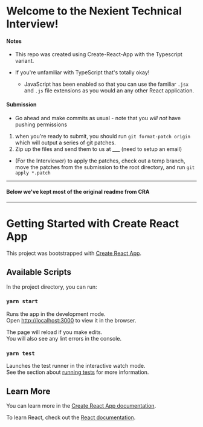 # Welcome to the Nexient Technical Interview!

#### Notes

- This repo was created using Create-React-App with the Typescript variant.
- If you're unfamiliar with TypeScript that's totally okay!

  - JavaScript has been enabled so that you can use the familiar `.jsx` and `.js` file extensions as you would an any other React application.

#### Submission

- Go ahead and make commits as usual - note that you _will not_ have pushing permissions

1. when you're ready to submit, you should run `git format-patch origin` which will output a series of git patches.
2. Zip up the files and send them to us at **\_\_\_** (need to setup an email)

- (For the Interviewer) to apply the patches, check out a temp branch, move the patches from the submission to the root directory, and run `git apply *.patch`

---

#### Below we've kept most of the original readme from CRA

---

# Getting Started with Create React App

This project was bootstrapped with [Create React App](https://github.com/facebook/create-react-app).

## Available Scripts

In the project directory, you can run:

### `yarn start`

Runs the app in the development mode.\
Open [http://localhost:3000](http://localhost:3000) to view it in the browser.

The page will reload if you make edits.\
You will also see any lint errors in the console.

### `yarn test`

Launches the test runner in the interactive watch mode.\
See the section about [running tests](https://facebook.github.io/create-react-app/docs/running-tests) for more information.

## Learn More

You can learn more in the [Create React App documentation](https://facebook.github.io/create-react-app/docs/getting-started).

To learn React, check out the [React documentation](https://reactjs.org/).
